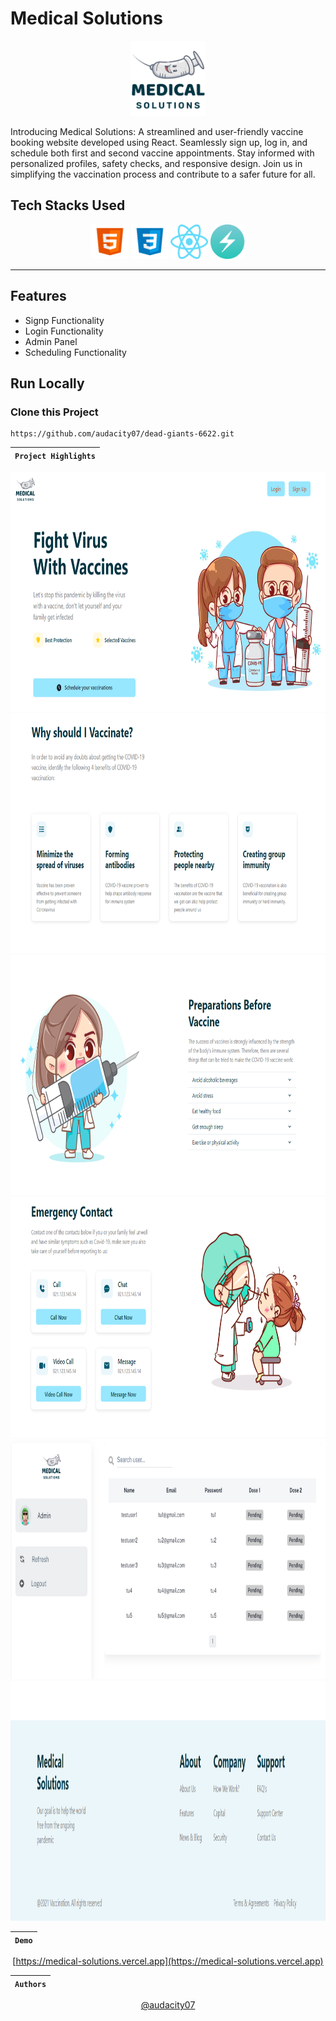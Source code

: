 # Medical Solutions

<div align="center"  width="55" height="55">
  <img src="./medical-solutions/public/logo.png?raw=true" alt="html" width="120" height="120"/>
</div>

Introducing Medical Solutions: A streamlined and user-friendly vaccine booking website developed using React. Seamlessly sign up, log in, and schedule both first and second vaccine appointments. Stay informed with personalized profiles, safety checks, and responsive design. Join us in simplifying the vaccination process and contribute to a safer future for all.

## Tech Stacks Used

<p align = "center">
<img src="./medical-solutions/public/html5-logo.png?raw=true" alt="html" width="60" height="55"/>
<img src="./medical-solutions/public/CSS.png?raw=true" alt="CSS" width="60" height="55"/>
<img src="./medical-solutions/public/React_logo.png?raw=true" alt="react" width="60" height="55"/>
<img src="./medical-solutions/public/chakra_icon.png?raw=true" alt="chakra" width="55" height="55"/>
</p>
<hr>

## Features

- Signp Functionality
- Login Functionality
- Admin Panel
- Scheduling Functionality

## Run Locally

### Clone this Project

```
https://github.com/audacity07/dead-giants-6622.git
```

| `Project Highlights` |
| :------------------: |

 <div align = "center">

 <img src="./medical-solutions/public/pic1.PNG?raw=true" width="946" height="384"/>
 <img src="./medical-solutions/public/pic2.PNG?raw=true" width="946" height="384"/>
 <img src="./medical-solutions/public/pic3.PNG?raw=true" width="946" height="384"/>
 <img src="./medical-solutions/public/pic4.PNG?raw=true" width="946" height="384"/>
 <img src="./medical-solutions/public/pic5.PNG?raw=true" width="946" height="384"/>
 <img src="./medical-solutions/public/pic6.PNG?raw=true" width="946" height="384"/>
  
<div/>

| `Demo` |
| :----: |

[https://medical-solutions.vercel.app](https://medical-solutions.vercel.app)

| `Authors` |
| :-------: |

[@audacity07](https://github.com/audacity07)
